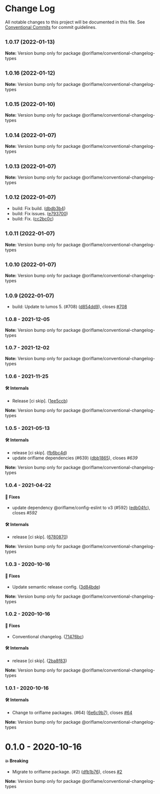 # Change Log

All notable changes to this project will be documented in this file.
See [Conventional Commits](https://conventionalcommits.org) for commit guidelines.

## <small>1.0.17 (2022-01-13)</small>

**Note:** Version bump only for package @oriflame/conventional-changelog-types





## <small>1.0.16 (2022-01-12)</small>

**Note:** Version bump only for package @oriflame/conventional-changelog-types





## <small>1.0.15 (2022-01-10)</small>

**Note:** Version bump only for package @oriflame/conventional-changelog-types





## <small>1.0.14 (2022-01-07)</small>

**Note:** Version bump only for package @oriflame/conventional-changelog-types





## <small>1.0.13 (2022-01-07)</small>

**Note:** Version bump only for package @oriflame/conventional-changelog-types





## <small>1.0.12 (2022-01-07)</small>

* build: Fix build. ([dbdb3b4](https://github.com/Oriflame/conventional-changelog-tools/commit/dbdb3b4))
* build: Fix issues. ([e793700](https://github.com/Oriflame/conventional-changelog-tools/commit/e793700))
* build: Fix. ([cc2bc0c](https://github.com/Oriflame/conventional-changelog-tools/commit/cc2bc0c))





## <small>1.0.11 (2022-01-07)</small>

**Note:** Version bump only for package @oriflame/conventional-changelog-types





## <small>1.0.10 (2022-01-07)</small>

**Note:** Version bump only for package @oriflame/conventional-changelog-types





## <small>1.0.9 (2022-01-07)</small>

* build: Update to lumos 5. (#708) ([d854dd9](https://github.com/Oriflame/conventional-changelog-tools/commit/d854dd9)), closes [#708](https://github.com/Oriflame/conventional-changelog-tools/issues/708)





### 1.0.8 - 2021-12-05

**Note:** Version bump only for package @oriflame/conventional-changelog-types





### 1.0.7 - 2021-12-02

**Note:** Version bump only for package @oriflame/conventional-changelog-types





### 1.0.6 - 2021-11-25

#### 🛠 Internals

- Release [ci skip]. ([1ee5ccb](https://github.com/Oriflame/conventional-changelog-tools/commit/1ee5ccb23c393bc8c450a151a8aeadcddddb1168))

**Note:** Version bump only for package @oriflame/conventional-changelog-types





### 1.0.5 - 2021-05-13

#### 🛠 Internals

- release [ci skip]. ([fb6bc4d](https://github.com/Oriflame/conventional-changelog-tools/commit/fb6bc4d3420433a4104b6c9c223ae5ef42c8fd0a))
- update oriflame dependencies (#639) ([dbb1865](https://github.com/Oriflame/conventional-changelog-tools/commit/dbb1865c6a6e751be18c4b47811ba3fd18209b26)), closes  _#639_

**Note:** Version bump only for package @oriflame/conventional-changelog-types





### 1.0.4 - 2021-04-22

#### 🐞 Fixes

- update dependency @oriflame/config-eslint to v3 (#592) ([edb04fc](https://github.com/Oriflame/conventional-changelog-tools/commit/edb04fcc5fd2cffa78d68de3624d26e757000191)), closes  _#592_


#### 🛠 Internals

- release [ci skip]. ([6780870](https://github.com/Oriflame/conventional-changelog-tools/commit/6780870cf82be0dd6d9829b3c78692709e3fa8b8))

**Note:** Version bump only for package @oriflame/conventional-changelog-types





### 1.0.3 - 2020-10-16

#### 🐞 Fixes

- Update semantic release config. ([3d84bde](https://github.com/Oriflame/conventional-changelog-tools/commit/3d84bde))

**Note:** Version bump only for package @oriflame/conventional-changelog-types





### 1.0.2 - 2020-10-16

#### 🐞 Fixes

- Conventional changelog. ([71476bc](https://github.com/Oriflame/conventional-changelog-tools/commit/71476bc))

#### 🛠 Internals

- release [ci skip]. ([2ba8f83](https://github.com/Oriflame/conventional-changelog-tools/commit/2ba8f83))

**Note:** Version bump only for package @oriflame/conventional-changelog-types





### 1.0.1 - 2020-10-16

#### 🛠 Internals

- Change to oriflame packages. (#64) ([6e6c9b7](https://github.com/Oriflame/conventional-changelog-tools/commit/6e6c9b7)), closes [#64](https://github.com/Oriflame/conventional-changelog-tools/issues/64)

**Note:** Version bump only for package @oriflame/conventional-changelog-types





# 0.1.0 - 2020-10-16

#### 💥 Breaking

- Migrate to oriflame package. (#2) ([dfb1b76](https://github.com/Oriflame/conventional-changelog-tools/commit/dfb1b76)), closes [#2](https://github.com/Oriflame/conventional-changelog-tools/issues/2)

**Note:** Version bump only for package @oriflame/conventional-changelog-types
